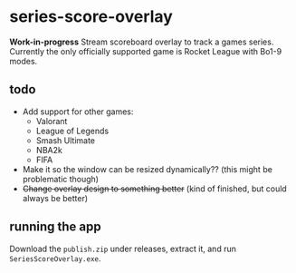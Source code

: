 # series-score-overlay
**Work-in-progress**
Stream scoreboard overlay to track a games series. Currently the only officially supported game is Rocket League with Bo1-9 modes.

## todo
* Add support for other games:
  - Valorant
  - League of Legends
  - Smash Ultimate
  - NBA2k
  - FIFA
* Make it so the window can be resized dynamically?? (this might be problematic though)
* ~~Change overlay design to something better~~ (kind of finished, but could always be better)

## running the app
Download the `publish.zip` under releases, extract it, and run `SeriesScoreOverlay.exe`.
